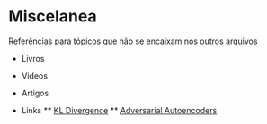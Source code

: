 
# Miscelanea

Referências para tópicos que não se encaixam nos outros arquivos


* Livros


* Videos

* Artigos

* Links
** [KL Divergence](https://www.countbayesie.com/blog/2017/5/9/kullback-leibler-divergence-explained)
** [Adversarial Autoencoders](https://rubikscode.net/2019/01/14/introduction-to-adversarial-autoencoders/)
